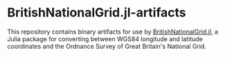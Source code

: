 # BritishNationalGrid.jl-artifacts

This repository contains binary artifacts for use by
[BritishNationalGrid.jl](https://github.com/anowacki/BritishNationalGrid.jl),
a Julia package for converting between WGS84 longitude and latitude
coordinates and the Ordnance Survey of Great Britain's National Grid.

